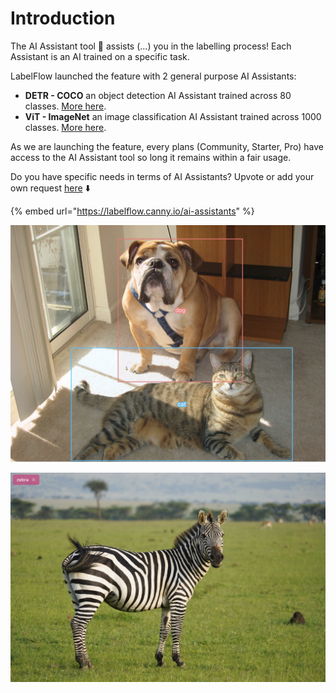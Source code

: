 # Introduction

The AI Assistant tool :drum: assists (...) you in the labelling process! Each Assistant is an AI trained on a specific task.

LabelFlow launched the feature with 2 general purpose AI Assistants:

* **DETR - COCO** an object detection AI Assistant trained across 80 classes. [More here](detr-coco.md).
* **ViT - ImageNet** an image classification AI Assistant trained across 1000 classes. [More here](vit-imagenet.md).

As we are launching the feature, every plans (Community, Starter, Pro) have access to the AI Assistant tool so long it remains within a fair usage.

Do you have specific needs in terms of AI Assistants? Upvote or add your own request [here](https://labelflow.canny.io/ai-assistants) ⬇️

{% embed url="https://labelflow.canny.io/ai-assistants" %}

![Object detection with DETR - COCO AI Assistant](<../.gitbook/assets/image (11).png>)

![Image classification with ViT - ImageNet AI Assistant](<../.gitbook/assets/image (10).png>)

